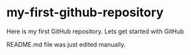 # my-first-github-repository
Here is my first GitHub repository.  Lets  get started with GitHub

README.md file was just edited manually.
